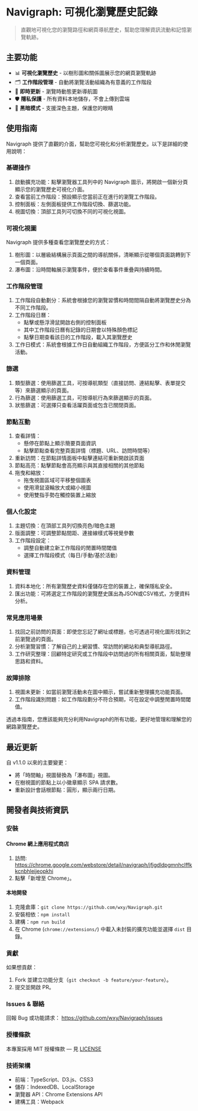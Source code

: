 Navigraph: 可視化瀏覽歷史記錄
===

> 直觀地可視化您的瀏覽路徑和網頁導航歷史，幫助您理解資訊流動和記憶瀏覽軌跡。

## 主要功能

- 📊 **可視化瀏覽歷史** - 以樹形圖和關係圖展示您的網頁瀏覽軌跡
- 🗂️ **工作階段管理** - 自動將瀏覽活動組織為有意義的工作階段
- 🔄 **即時更新** - 瀏覽時動態更新導航圖
- 🛡️ **隱私保護** - 所有資料本地儲存，不會上傳到雲端
- 🌙 **黑暗模式** - 支援深色主題，保護您的眼睛



## 使用指南

Navigraph 提供了直觀的介面，幫助您可視化和分析瀏覽歷史。以下是詳細的使用說明：

### 基礎操作

1. 啟動擴充功能：點擊瀏覽器工具列中的 Navigraph 圖示，將開啟一個新分頁顯示您的瀏覽歷史可視化介面。
2. 查看當前工作階段：預設顯示您當前正在進行的瀏覽工作階段。
3. 控制面板：左側面板提供工作階段切換、篩選功能。
4. 視圖切換：頂部工具列可切換不同的可視化視圖。

### 可視化視圖

Navigraph 提供多種查看您瀏覽歷史的方式：

1. 樹形圖：以層級結構展示頁面之間的導航關係，清晰顯示從哪個頁面跳轉到下一個頁面。
2. 瀑布圖：沿時間軸展示瀏覽事件，便於查看事件重疊與持續時間。

### 工作階段管理

1. 工作階段自動劃分：系統會根據您的瀏覽習慣和時間間隔自動將瀏覽歷史分為不同工作階段。
2. 工作階段日曆：
   - 點擊或懸浮滑鼠開啟右側的控制面板
   - 其中工作階段日曆有記錄的日期會以特殊顏色標記
   - 點擊日期查看該日的工作階段，載入其瀏覽歷史
3. 工作日模式：系統會根據工作日自動組織工作階段，方便區分工作和休閒瀏覽活動。

### 篩選

1. 類型篩選：使用篩選工具，可按導航類型（直接訪問、連結點擊、表單提交等）來篩選顯示的頁面。
2. 行為篩選：使用篩選工具，可按導航行為來篩選顯示的頁面。
3. 狀態篩選：可選擇只查看活躍頁面或包含已關閉頁面。

### 節點互動

1. 查看詳情：
   - 懸停在節點上顯示簡要頁面資訊
   - 點擊節點查看完整頁面詳情（標題、URL、訪問時間等）
2. 重新訪問：在節點詳情面板中點擊連結可重新開啟該頁面
3. 節點高亮：點擊節點會高亮顯示與其直接相關的其他節點
4. 拖曳和縮放：
   - 拖曳視圖區域可平移整個圖表
   - 使用滑鼠滾輪放大或縮小視圖
   - 使用雙指手勢在觸控裝置上縮放

### 個人化設定

1. 主題切換：在頂部工具列切換亮色/暗色主題
2. 版面調整：可調整節點間距、連接線樣式等視覺參數
3. 工作階段設定：
   - 調整自動建立新工作階段的閒置時間閾值
   - 選擇工作階段模式（每日/手動/基於活動）
  
### 資料管理

1. 資料本地化：所有瀏覽歷史資料僅儲存在您的裝置上，確保隱私安全。
2. 匯出功能：可將選定工作階段的瀏覽歷史匯出為JSON或CSV格式，方便資料分析。

### 常見應用場景

1. 找回之前訪問的頁面：即使您忘記了網址或標題，也可透過可視化圖形找到之前瀏覽過的頁面。
2. 分析瀏覽習慣：了解自己的上網習慣、常訪問的網站和典型導航路徑。
3. 工作研究整理：回顧特定研究或工作階段中訪問過的所有相關頁面，幫助整理思路和資料。

### 故障排除

1. 視圖未更新：如當前瀏覽活動未在圖中顯示，嘗試重新整理擴充功能頁面。
2. 工作階段識別問題：如工作階段劃分不符合預期，可在設定中調整閒置時間閾值。

透過本指南，您應該能夠充分利用Navigraph的所有功能，更好地管理和理解您的網路瀏覽歷史。

## 最近更新

自 v1.1.0 以來的主要變更：

- 將「時間軸」視圖替換為「瀑布圖」視圖。
- 在樹視圖的節點上以小徽章顯示 SPA 請求數。
- 重新設計會話根節點：圓形，顯示兩行日期。

## 開發者與技術資訊

### 安裝

#### Chrome 網上應用程式商店

1. 訪問: https://chrome.google.com/webstore/detail/navigraph/jfjgdldpgmnhclffkkcnbhleijeopkhi
2. 點擊「新增至 Chrome」。

#### 本地開發

1. 克隆倉庫：`git clone https://github.com/wxy/Navigraph.git`
2. 安裝相依：`npm install`
3. 建構：`npm run build`
4. 在 Chrome (`chrome://extensions/`) 中載入未封裝的擴充功能並選擇 `dist` 目錄。

### 貢獻

如果想貢獻：

1. Fork 並建立功能分支（`git checkout -b feature/your-feature`）。
2. 提交並開啟 PR。

### Issues & 聯絡

回報 Bug 或功能請求： https://github.com/wxy/Navigraph/issues

### 授權條款

本專案採用 MIT 授權條款 — 見 [LICENSE](LICENSE)

### 技術架構

- 前端：TypeScript、D3.js、CSS3
- 儲存：IndexedDB、LocalStorage
- 瀏覽器 API：Chrome Extensions API
- 建構工具：Webpack